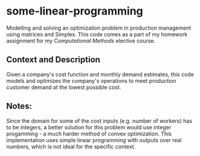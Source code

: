 # some-linear-programming
Modelling and solving an optimization problem in production management using matrices and Simplex.
This code comes as a part of my homework assignment for my _Computational Methods_ elective course.

## Context and Description
Given a company's cost function and monthly demand estimates, this code models and optimizes the company's operations to meet production customer demand at the lowest possible cost.


## Notes:
Since the domain for some of the cost inputs (e.g. number of workers) has to be integers, a better solution for this problem would use integer progamming - a much harder method of convex optimization. This implementation uses simple linear programming with outputs over real numbers, which is not ideal for the specific context.

